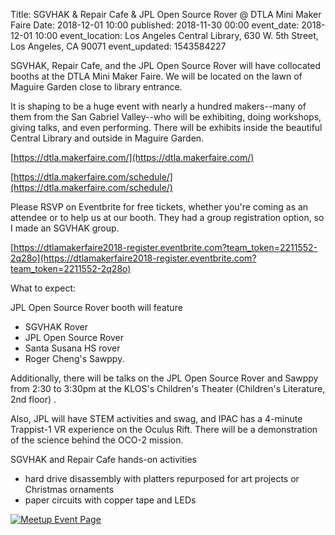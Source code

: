 Title: SGVHAK & Repair Cafe & JPL Open Source Rover @ DTLA Mini Maker Faire
Date: 2018-12-01 10:00
published: 2018-11-30 00:00
event_date: 2018-12-01 10:00
event_location: Los Angeles Central Library, 630 W. 5th Street, Los Angeles, CA 90071
event_updated: 1543584227

SGVHAK, Repair Cafe, and the JPL Open Source Rover will have collocated booths at the DTLA Mini Maker Faire. We will be located on the lawn of Maguire Garden close to library entrance.

It is shaping to be a huge event with nearly a hundred makers--many of them from the San Gabriel Valley--who will be exhibiting, doing workshops, giving talks, and even performing.
There will be exhibits inside the beautiful Central Library and outside in Maguire Garden.

[https://dtla.makerfaire.com/](https://dtla.makerfaire.com/)

[https://dtla.makerfaire.com/schedule/](https://dtla.makerfaire.com/schedule/)

Please RSVP on Eventbrite for free tickets, whether you're coming as an attendee or to help us at our booth. They had a group registration option, so I made an SGVHAK group.

[https://dtlamakerfaire2018-register.eventbrite.com?team_token=2211552-2q28o](https://dtlamakerfaire2018-register.eventbrite.com?team_token=2211552-2q28o)
 

What to expect:

JPL Open Source Rover booth will feature 

* SGVHAK Rover
* JPL Open Source Rover
* Santa Susana HS rover
* Roger Cheng's Sawppy.

Additionally, there will be talks on the JPL Open Source Rover and Sawppy from 2:30 to 3:30pm at the KLOS's Children's Theater (Children's Literature, 2nd floor) .

Also, JPL will have STEM activities and swag, and IPAC has a 4-minute Trappist-1 VR experience on the Oculus Rift. 
There will be a demonstration of the science behind the OCO-2 mission.

SGVHAK and Repair Cafe hands-on activities

* hard drive disassembly with platters repurposed for art projects or Christmas ornaments
* paper circuits with copper tape and LEDs

[ ![Meetup Event Page]({filename}/images/meetup_logo_45.png) ](https://www.meetup.com/SGVTech/events/256788941/)
